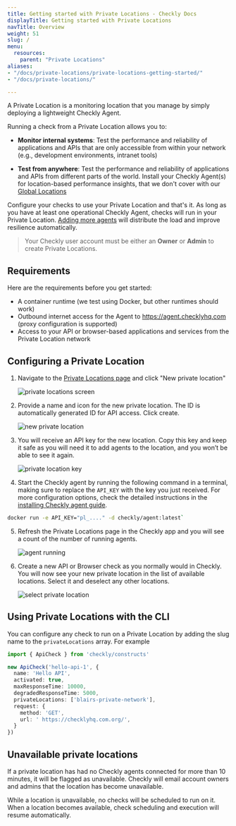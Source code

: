 ```yaml
---
title: Getting started with Private Locations - Checkly Docs
displayTitle: Getting started with Private Locations
navTitle: Overview
weight: 51
slug: /
menu:
  resources:
    parent: "Private Locations"
aliases:
- "/docs/private-locations/private-locations-getting-started/"
- "/docs/private-locations/"

---
```


A Private Location is a monitoring location that you manage by simply deploying a lightweight Checkly Agent.

Running a check from a Private Location allows you to:

- **Monitor internal systems**: Test the performance and reliability of applications and APIs that are only accessible from within your network (e.g., development environments, intranet tools)

- **Test from anywhere**: Test the performance and reliability of applications and APIs from different parts of the world. Install your Checkly Agent(s) for location-based performance insights, that we don't cover with our [Global Locations](/docs/monitoring/global-locations/)

Configure your checks to use your Private Location and that's it. As long as you have at least one operational Checkly Agent, checks will run in your Private Location. [Adding more agents](/docs/private-locations/scaling-and-redundancy/) will distribute the load and improve resilience automatically.

> Your Checkly user account must be either an **Owner** or **Admin** to create Private Locations.

## Requirements

Here are the requirements before you get started:

- A container runtime (we test using Docker, but other runtimes should work)
- Outbound internet access for the Agent to https://agent.checklyhq.com (proxy configuration is supported)
- Access to your API or browser-based applications and services from the Private Location network

## Configuring a Private Location

1. Navigate to the [Private Locations page](https://app.checklyhq.com/private-locations) and click "New private location"

    ![private locations screen](/docs/images/private-locations/pl_started_1.png)

2. Provide a name and icon for the new private location. The ID is automatically generated ID for API access. Click create.

    ![new private location](/docs/images/private-locations/pl_started_2.png)

3. You will receive an API key for the new location. Copy this key and keep it safe as you will need it to add agents to the location, and you won’t be able to see it again.

    ![private location key](/docs/images/private-locations/pl_started_3.png)

4. Start the Checkly agent by running the following command in a terminal, making sure to replace the `API_KEY` with the key you just received.
For more configuration options, check the detailed instructions in the [installing Checkly agent guide](/docs/private-locations/checkly-agent-configuration/).

```bash
docker run -e API_KEY="pl_...." -d checkly/agent:latest`
```


5. Refresh the Private Locations page in the Checkly app and you will see a count of the number of running agents.

    ![agent running](/docs/images/private-locations/pl_started_4.png)

6. Create a new API or Browser check as you normally would in Checkly. You will now see your new private location in the list of available locations. Select it and deselect any other locations.

    ![select private location](/docs/images/private-locations/pl_started_5.png)


## Using Private Locations with the CLI

You can configure any check to run on a Private Location by adding the slug name to the `privateLocations` array. For example

```ts {title="api.check.ts"}
import { ApiCheck } from 'checkly/constructs'

new ApiCheck('hello-api-1', {
  name: 'Hello API',
  activated: true,
  maxResponseTime: 10000,
  degradedResponseTime: 5000,
  privateLocations: ['blairs-private-network'],
  request: {
    method: 'GET',
    url: ' https://checklyhq.com.org/',
  }
})
```

## Unavailable private locations

If a private location has had no Checkly agents connected for more than 10 minutes, it will be flagged as unavailable. Checkly will email account owners and admins that the location has become unavailable.

While a location is unavailable, no checks will be scheduled to run on it. When a location becomes available, check scheduling and execution will resume automatically.
